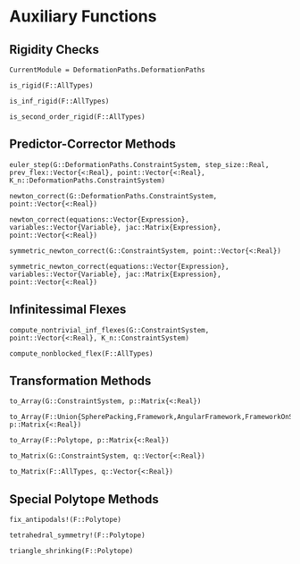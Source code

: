 # Auxiliary Functions

## Rigidity Checks

```@meta
CurrentModule = DeformationPaths.DeformationPaths
```

```@docs
is_rigid(F::AllTypes)

is_inf_rigid(F::AllTypes)

is_second_order_rigid(F::AllTypes)
```

## Predictor-Corrector Methods

```@docs
euler_step(G::DeformationPaths.ConstraintSystem, step_size::Real, prev_flex::Vector{<:Real}, point::Vector{<:Real}, K_n::DeformationPaths.ConstraintSystem)

newton_correct(G::DeformationPaths.ConstraintSystem, point::Vector{<:Real})

newton_correct(equations::Vector{Expression}, variables::Vector{Variable}, jac::Matrix{Expression}, point::Vector{<:Real})

symmetric_newton_correct(G::ConstraintSystem, point::Vector{<:Real})

symmetric_newton_correct(equations::Vector{Expression}, variables::Vector{Variable}, jac::Matrix{Expression}, point::Vector{<:Real})
```

## Infinitessimal Flexes

```@docs
compute_nontrivial_inf_flexes(G::ConstraintSystem, point::Vector{<:Real}, K_n::ConstraintSystem)

compute_nonblocked_flex(F::AllTypes)
```

## Transformation Methods

```@docs
to_Array(G::ConstraintSystem, p::Matrix{<:Real})

to_Array(F::Union{SpherePacking,Framework,AngularFramework,FrameworkOnSurface,SphericalDiskPacking,VolumeHypergraph,BodyHinge}, p::Matrix{<:Real})

to_Array(F::Polytope, p::Matrix{<:Real})

to_Matrix(G::ConstraintSystem, q::Vector{<:Real})

to_Matrix(F::AllTypes, q::Vector{<:Real})
```

## Special Polytope Methods

```@docs
fix_antipodals!(F::Polytope)

tetrahedral_symmetry!(F::Polytope)

triangle_shrinking(F::Polytope)
```
